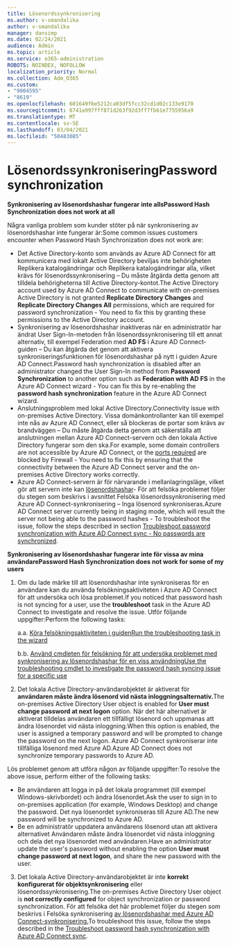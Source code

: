 ```yaml
---
title: Lösenordssynkronisering
ms.author: v-smandalika
author: v-smandalika
manager: dansimp
ms.date: 02/24/2021
audience: Admin
ms.topic: article
ms.service: o365-administration
ROBOTS: NOINDEX, NOFOLLOW
localization_priority: Normal
ms.collection: Adm_O365
ms.custom:
- "9004595"
- "8619"
ms.openlocfilehash: 601649f6e5212ca03df5fcc32cd1d02c133e9170
ms.sourcegitcommit: 6741a997fff871d263f92d3ff7fb61e7755956a9
ms.translationtype: MT
ms.contentlocale: sv-SE
ms.lasthandoff: 03/04/2021
ms.locfileid: "50483085"
---
```

# <a name="password-synchronization"></a><span data-ttu-id="e264b-102">Lösenordssynkronisering</span><span class="sxs-lookup"><span data-stu-id="e264b-102">Password synchronization</span></span>

<span data-ttu-id="e264b-103">**Synkronisering av lösenordshashar fungerar inte alls**</span><span class="sxs-lookup"><span data-stu-id="e264b-103">**Password Hash Synchronization does not work at all**</span></span>

<span data-ttu-id="e264b-104">Några vanliga problem som kunder stöter på när synkronisering av lösenordshashar inte fungerar är:</span><span class="sxs-lookup"><span data-stu-id="e264b-104">Some common issues customers encounter when Password Hash Synchronization does not work are:</span></span>

- <span data-ttu-id="e264b-105">Det Active Directory-konto som används av Azure AD Connect  för att  kommunicera med lokalt Active Directory beviljas inte behörigheten Replikera katalogändringar och Replikera katalogändringar alla, vilket krävs för lösenordssynkronisering – Du måste åtgärda detta genom att tilldela behörigheterna till Active Directory-kontot.</span><span class="sxs-lookup"><span data-stu-id="e264b-105">The Active Directory account used by Azure AD Connect to communicate with on-premises Active Directory is not granted **Replicate Directory Changes** and **Replicate Directory Changes All** permissions, which are required for password synchronization - You need to fix this by granting these permissions to the Active Directory account.</span></span>
- <span data-ttu-id="e264b-106">Synkronisering av lösenordshashar inaktiveras när en  administratör har ändrat User Sign-In-metoden från lösenordssynkronisering till ett annat alternativ,  till exempel Federation med **AD FS** i Azure AD Connect-guiden – Du kan åtgärda det genom att aktivera synkroniseringsfunktionen för lösenordshashar på nytt i guiden Azure AD Connect.</span><span class="sxs-lookup"><span data-stu-id="e264b-106">Password hash synchronization is disabled after an administrator changed the User Sign-In method from **Password Synchronization** to another option such as **Federation with AD FS** in the Azure AD Connect wizard - You can fix this by re-enabling the **password hash synchronization** feature in the Azure AD Connect wizard.</span></span>
- <span data-ttu-id="e264b-107">Anslutningsproblem med lokal Active Directory.</span><span class="sxs-lookup"><span data-stu-id="e264b-107">Connectivity issue with on-premises Active Directory.</span></span> <span data-ttu-id="e264b-108">Vissa domänkontrollanter kan till exempel inte nås av [](https://docs.microsoft.com/azure/active-directory/hybrid/reference-connect-ports) Azure AD Connect, eller så blockeras de portar som krävs av brandväggen – Du måste åtgärda detta genom att säkerställa att anslutningen mellan Azure AD Connect-servern och den lokala Active Directory fungerar som den ska.</span><span class="sxs-lookup"><span data-stu-id="e264b-108">For example, some domain controllers are not accessible by Azure AD Connect, or the [ports required](https://docs.microsoft.com/azure/active-directory/hybrid/reference-connect-ports) are blocked by Firewall - You need to fix this by ensuring that the connectivity between the Azure AD Connect server and the on-premises Active Directory works correctly.</span></span>
- <span data-ttu-id="e264b-109">Azure AD Connect-servern är för närvarande i mellanlagringsläge, vilket gör att servern inte kan [lösenordshashar](https://docs.microsoft.com/azure/active-directory/hybrid/tshoot-connect-password-hash-synchronization)- För att felsöka problemet följer du stegen som beskrivs i avsnittet Felsöka lösenordssynkronisering med Azure AD Connect-synkronisering – Inga lösenord synkroniseras.</span><span class="sxs-lookup"><span data-stu-id="e264b-109">Azure AD Connect server currently being in staging mode, which will result the server not being able to the password hashes - To troubleshoot the issue, follow the steps described in section [Troubleshoot password synchronization with Azure AD Connect sync - No passwords are synchronized](https://docs.microsoft.com/azure/active-directory/hybrid/tshoot-connect-password-hash-synchronization).</span></span>

<span data-ttu-id="e264b-110">**Synkronisering av lösenordshashar fungerar inte för vissa av mina användare**</span><span class="sxs-lookup"><span data-stu-id="e264b-110">**Password Hash Synchronization does not work for some of my users**</span></span>

1. <span data-ttu-id="e264b-111">Om du lade märke till att lösenordshashar  inte synkroniseras för en användare kan du använda felsökningsaktiviteten i Azure AD Connect för att undersöka och lösa problemet.</span><span class="sxs-lookup"><span data-stu-id="e264b-111">If you noticed that password hash is not syncing for a user, use the **troubleshoot** task in the Azure AD Connect to investigate and resolve the issue.</span></span> <span data-ttu-id="e264b-112">Utför följande uppgifter:</span><span class="sxs-lookup"><span data-stu-id="e264b-112">Perform the following tasks:</span></span>

    <span data-ttu-id="e264b-113">a.</span><span class="sxs-lookup"><span data-stu-id="e264b-113">a.</span></span> [<span data-ttu-id="e264b-114">Köra felsökningsaktiviteten i guiden</span><span class="sxs-lookup"><span data-stu-id="e264b-114">Run the troubleshooting task in the wizard</span></span>](https://docs.microsoft.com/azure/active-directory/hybrid/tshoot-connect-objectsync)

    <span data-ttu-id="e264b-115">b.</span><span class="sxs-lookup"><span data-stu-id="e264b-115">b.</span></span> [<span data-ttu-id="e264b-116">Använd cmdleten för felsökning för att undersöka problemet med synkronisering av lösenordshashar för en viss användning</span><span class="sxs-lookup"><span data-stu-id="e264b-116">Use the troubleshooting cmdlet to investigate the password hash syncing issue for a specific use</span></span>](https://docs.microsoft.com/azure/active-directory/hybrid/tshoot-connect-password-hash-synchronization)

2. <span data-ttu-id="e264b-117">Det lokala Active Directory-användarobjektet är aktiverat för **användaren måste ändra lösenord vid nästa inloggningsalternativ.**</span><span class="sxs-lookup"><span data-stu-id="e264b-117">The on-premises Active Directory User object is enabled for **User must change password at next logon** option.</span></span> <span data-ttu-id="e264b-118">När det här alternativet är aktiverat tilldelas användaren ett tillfälligt lösenord och uppmanas att ändra lösenordet vid nästa inloggning.</span><span class="sxs-lookup"><span data-stu-id="e264b-118">When this option is enabled, the user is assigned a temporary password and will be prompted to change the password on the next logon.</span></span> <span data-ttu-id="e264b-119">Azure AD Connect synkroniserar inte tillfälliga lösenord med Azure AD.</span><span class="sxs-lookup"><span data-stu-id="e264b-119">Azure AD Connect does not synchronize temporary passwords to Azure AD.</span></span>

<span data-ttu-id="e264b-120">Lös problemet genom att utföra någon av följande uppgifter:</span><span class="sxs-lookup"><span data-stu-id="e264b-120">To resolve the above issue, perform either of the following tasks:</span></span>

- <span data-ttu-id="e264b-121">Be användaren att logga in på det lokala programmet (till exempel Windows-skrivbordet) och ändra lösenordet.</span><span class="sxs-lookup"><span data-stu-id="e264b-121">Ask the user to sign in to on-premises application (for example, Windows Desktop) and change the password.</span></span> <span data-ttu-id="e264b-122">Det nya lösenordet synkroniseras till Azure AD.</span><span class="sxs-lookup"><span data-stu-id="e264b-122">The new password will be synchronized to Azure AD.</span></span>
- <span data-ttu-id="e264b-123">Be en administratör uppdatera användarens lösenord utan att aktivera alternativet Användaren måste ändra lösenordet vid nästa inloggning och dela det nya lösenordet med användaren.</span><span class="sxs-lookup"><span data-stu-id="e264b-123">Have an administrator update the user's password without enabling the option **User must change password at next logon**, and share the new password with the user.</span></span>

3. <span data-ttu-id="e264b-124">Det lokala Active Directory-användarobjektet är inte **korrekt konfigurerat för objektsynkronisering** eller lösenordssynkronisering.</span><span class="sxs-lookup"><span data-stu-id="e264b-124">The on-premises Active Directory User object is **not correctly configured** for object synchronization or password synchronization.</span></span> <span data-ttu-id="e264b-125">För att felsöka det här problemet följer du stegen som beskrivs i Felsöka synkronisering [av lösenordshashar med Azure AD Connect-synkronisering.](https://docs.microsoft.com/azure/active-directory/hybrid/tshoot-connect-password-hash-synchronization)</span><span class="sxs-lookup"><span data-stu-id="e264b-125">To troubleshoot this issue, follow the steps described in the [Troubleshoot password hash synchronization with Azure AD Connect sync](https://docs.microsoft.com/azure/active-directory/hybrid/tshoot-connect-password-hash-synchronization).</span></span>








